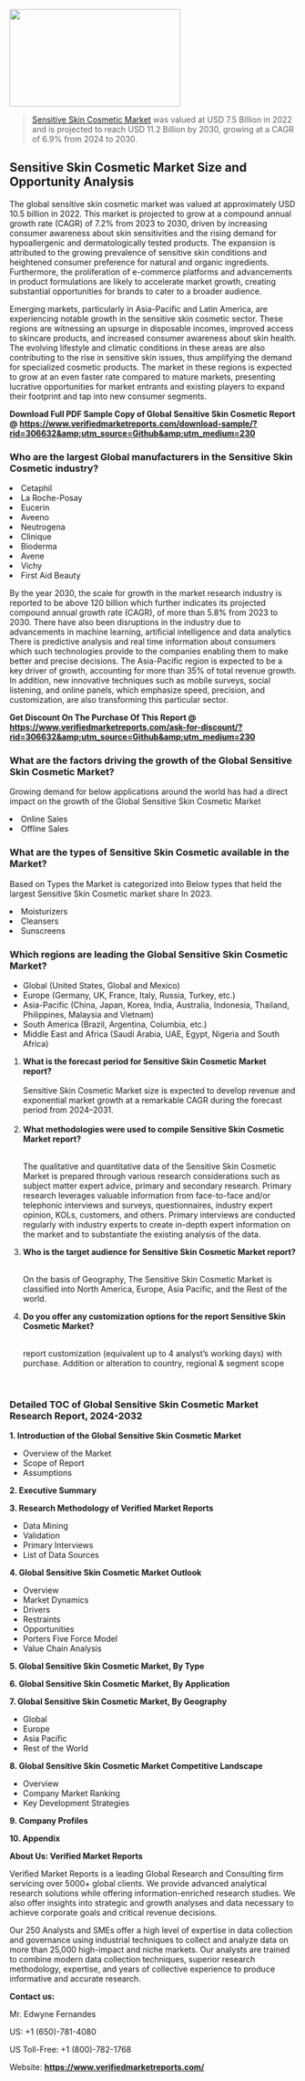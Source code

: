 <img src="https://ffe5etoiles.com/wp-content/uploads/2024/12/MST1-300x171.png" alt="" width="300" height="171" class="alignnone size-medium wp-image-20088" /><blockquote><p><p><a href="https://www.verifiedmarketreports.com/download-sample/?rid=306632&utm_source=Github&utm_medium=230" target="_blank">Sensitive Skin Cosmetic Market</a> was valued at USD 7.5 Billion in 2022 and is projected to reach USD 11.2 Billion by 2030, growing at a CAGR of 6.9% from 2024 to 2030.</p></blockquote><p><h2>Sensitive Skin Cosmetic Market Size and Opportunity Analysis</h2><p>The global sensitive skin cosmetic market was valued at approximately USD 10.5 billion in 2022. This market is projected to grow at a compound annual growth rate (CAGR) of 7.2% from 2023 to 2030, driven by increasing consumer awareness about skin sensitivities and the rising demand for hypoallergenic and dermatologically tested products. The expansion is attributed to the growing prevalence of sensitive skin conditions and heightened consumer preference for natural and organic ingredients. Furthermore, the proliferation of e-commerce platforms and advancements in product formulations are likely to accelerate market growth, creating substantial opportunities for brands to cater to a broader audience.</p><p>Emerging markets, particularly in Asia-Pacific and Latin America, are experiencing notable growth in the sensitive skin cosmetic sector. These regions are witnessing an upsurge in disposable incomes, improved access to skincare products, and increased consumer awareness about skin health. The evolving lifestyle and climatic conditions in these areas are also contributing to the rise in sensitive skin issues, thus amplifying the demand for specialized cosmetic products. The market in these regions is expected to grow at an even faster rate compared to mature markets, presenting lucrative opportunities for market entrants and existing players to expand their footprint and tap into new consumer segments.</p></p><p class=""><strong>Download Full PDF Sample Copy of Global Sensitive Skin Cosmetic Report @ <a href="https://www.verifiedmarketreports.com/download-sample/?rid=306632&amp;utm_source=Github&amp;utm_medium=230" target="_blank">https://www.verifiedmarketreports.com/download-sample/?rid=306632&amp;utm_source=Github&amp;utm_medium=230</a></strong></p><h3 id="" class="">Who are the largest Global manufacturers in the Sensitive Skin Cosmetic industry?</h3><p><li>Cetaphil</li><li> La Roche-Posay</li><li> Eucerin</li><li> Aveeno</li><li> Neutrogena</li><li> Clinique</li><li> Bioderma</li><li> Avene</li><li> Vichy</li><li> First Aid Beauty</li></p><div class=""><div class="" dir="" data-message-author-role="" data-message-id="" data-message-model-slug=""><div class=""><div class=""><div class=""><div class="" dir="" data-message-author-role="" data-message-id="" data-message-model-slug=""><div class=""><div class=""><p>By the year 2030, the scale for growth in the market research industry is reported to be above 120 billion which further indicates its projected compound annual growth rate (CAGR), of more than 5.8% from 2023 to 2030. There have also been disruptions in the industry due to advancements in machine learning, artificial intelligence and data analytics There is predictive analysis and real time information about consumers which such technologies provide to the companies enabling them to make better and precise decisions. The Asia-Pacific region is expected to be a key driver of growth, accounting for more than 35% of total revenue growth. In addition, new innovative techniques such as mobile surveys, social listening, and online panels, which emphasize speed, precision, and customization, are also transforming this particular sector.</p><p><strong>Get Discount On The Purchase Of This Report @&nbsp; <a href="https://www.verifiedmarketreports.com/ask-for-discount/?rid=306632&amp;utm_source=Github&amp;utm_medium=230" target="_blank">https://www.verifiedmarketreports.com/ask-for-discount/?rid=306632&amp;utm_source=Github&amp;utm_medium=230</a></strong></p></div></div></div></div></div></div></div></div><h3 id="" class="">What are the factors driving the growth of the Global Sensitive Skin Cosmetic Market?</h3><p id="" class="">Growing demand for below applications around the world has had a direct impact on the growth of the Global Sensitive Skin Cosmetic Market</p><p id="" class=""><li>Online Sales</li><li> Offline Sales</li></p><h3 id="" class="">What are the types of Sensitive Skin Cosmetic available in the Market?</h3><p id="" class="">Based on Types the Market is categorized into Below types that held the largest Sensitive Skin Cosmetic market share In 2023.</p><p id="" class=""><li>Moisturizers</li><li> Cleansers</li><li> Sunscreens</li></p><h3 id="" class="">Which regions are leading the Global Sensitive Skin Cosmetic Market?</h3><ul><li>Global (United States, Global and Mexico)</li><li>Europe (Germany, UK, France, Italy, Russia, Turkey, etc.)</li><li>Asia-Pacific (China, Japan, Korea, India, Australia, Indonesia, Thailand, Philippines, Malaysia and Vietnam)</li><li>South America (Brazil, Argentina, Columbia, etc.)</li><li>Middle East and Africa (Saudi Arabia, UAE, Egypt, Nigeria and South Africa)</li></ul><p><ol><li><strong>What is the forecast period for Sensitive Skin Cosmetic Market report?<br /></strong><br /><span data-sheets-root="1" data-sheets-value="{&quot;1&quot;:2,&quot;2&quot;:&quot;XXXX size is expected to develop revenue and exponential market growth at a remarkable CAGR during the forecast period from 2024&ndash;2030.&quot;}" data-sheets-userformat="{&quot;2&quot;:12674,&quot;4&quot;:{&quot;1&quot;:2,&quot;2&quot;:16776960},&quot;10&quot;:2,&quot;11&quot;:0,&quot;15&quot;:&quot;Arial&quot;,&quot;16&quot;:12}">Sensitive Skin Cosmetic Market size is expected to develop revenue and exponential market growth at a remarkable CAGR during the forecast period from 2024&ndash;2031.</span><br /><br /></li><li><strong>What methodologies were used to compile Sensitive Skin Cosmetic Market report?<br /><br /></strong><p>The qualitative and quantitative data of the&nbsp;Sensitive Skin Cosmetic Market is prepared through various research considerations such as subject matter expert advice, primary and secondary research. Primary research leverages valuable information from face-to-face and/or telephonic interviews and surveys, questionnaires, industry expert opinion, KOLs, customers, and others. Primary interviews are conducted regularly with industry experts to create in-depth expert information on the market and to substantiate the existing analysis of the data.&nbsp;</p></li><li><strong>Who is the target audience for Sensitive Skin Cosmetic Market report?<br /><br /></strong><p>On the basis of Geography, The&nbsp;Sensitive Skin Cosmetic Market is classified into North America, Europe, Asia Pacific, and the Rest of the world.</p></li><li><strong>Do you offer any customization options for the report Sensitive Skin Cosmetic Market?<br /><br /></strong><p>report customization (equivalent up to 4 analyst&rsquo;s working days) with purchase. Addition or alteration to country, regional &amp; segment scope</p><p>&nbsp;</p></li></ol></p><h3 id="" class="">Detailed TOC of Global Sensitive Skin Cosmetic Market Research Report, 2024-2032</h3><p id="" class=""><strong>1. Introduction of the Global Sensitive Skin Cosmetic Market</strong></p><ul><li>Overview of the Market</li><li>Scope of Report</li><li>Assumptions</li></ul><p id="" class=""><strong>2. Executive Summary</strong></p><p id="" class=""><strong>3. Research Methodology of&nbsp;Verified Market Reports</strong></p><ul><li>Data Mining</li><li>Validation</li><li>Primary Interviews</li><li>List of Data Sources</li></ul><p id="" class=""><strong>4. Global Sensitive Skin Cosmetic Market Outlook</strong></p><ul><li>Overview</li><li>Market Dynamics</li><li>Drivers</li><li>Restraints</li><li>Opportunities</li><li>Porters Five Force Model</li><li>Value Chain Analysis</li></ul><p id="" class=""><strong>5. Global Sensitive Skin Cosmetic Market, By&nbsp;Type</strong></p><p id="" class=""><strong>6. Global Sensitive Skin Cosmetic Market, By Application</strong></p><p id="" class=""><strong>7. Global Sensitive Skin Cosmetic Market, By Geography</strong></p><ul><li>Global</li><li>Europe</li><li>Asia Pacific</li><li>Rest of the World</li></ul><p id="" class=""><strong>8. Global Sensitive Skin Cosmetic Market Competitive Landscape</strong></p><ul><li>Overview</li><li>Company Market Ranking</li><li>Key Development Strategies</li></ul><p id="" class=""><strong>9. Company Profiles</strong></p><p id="" class=""><strong>10. Appendix</strong></p><p id="" class=""><strong>About Us: Verified Market Reports</strong></p><p id="" class="">Verified Market Reports is a leading Global Research and Consulting firm servicing over 5000+ global clients. We provide advanced analytical research solutions while offering information-enriched research studies. We also offer insights into strategic and growth analyses and data necessary to achieve corporate goals and critical revenue decisions.</p><p id="" class="">Our 250 Analysts and SMEs offer a high level of expertise in data collection and governance using industrial techniques to collect and analyze data on more than 25,000 high-impact and niche markets. Our analysts are trained to combine modern data collection techniques, superior research methodology, expertise, and years of collective experience to produce informative and accurate research.</p><p id="" class=""><strong>Contact us:</strong></p><p id="" class="">Mr. Edwyne Fernandes</p><p id="" class="">US: +1 (650)-781-4080</p><p id="" class="">US Toll-Free: +1 (800)-782-1768</p><p id="" class="">Website: <a target="" data-test-app-aware-link=""><strong>https://www.verifiedmarketreports.com/</strong></a></p>
